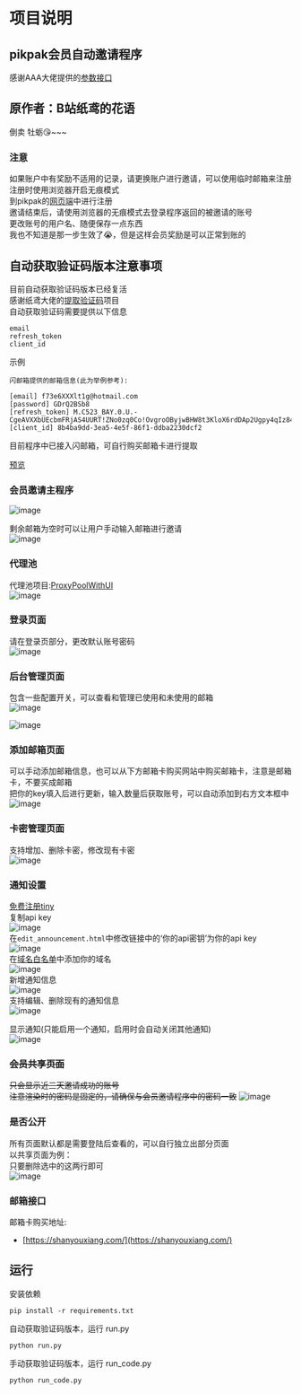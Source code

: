 
# 项目说明

## pikpak会员自动邀请程序
感谢AAA大佬提供的[参数接口](https://doc.apipost.net/docs/detail/314e89ad4864000?target_id=34e75066b2f002)  

## 原作者：B站纸鸢的花语
倒卖 牡蛎😘~~~

### 注意
如果账户中有奖励不适用的记录，请更换账户进行邀请，可以使用临时邮箱来注册  
注册时使用浏览器开启无痕模式  
到pikpak的[网页端](https://pikpak.me)中进行注册  
邀请结束后，请使用浏览器的无痕模式去登录程序返回的被邀请的账号  
更改账号的用户名、随便保存一点东西  
我也不知道是那一步生效了😭，但是这样会员奖励是可以正常到账的  


## 自动获取验证码版本注意事项  
目前自动获取验证码版本已经复活  
感谢纸鸢大佬的[提取验证码](https://github.com/kiteyuan/Pikpak-Verification-Code)项目  
自动获取验证码需要提供以下信息  
```
email
refresh_token
client_id
```
示例  
```
闪邮箱提供的邮箱信息(此为举例参考):

[email] f73e6XXXlt1g@hotmail.com
[password] GDrQ2BSb8
[refresh_token] M.C523_BAY.0.U.-CgeAVXXbUEcbmFRjAS4UURT!ZNo0zq0Co!OvgroOByjwBHW8t3KloX6rdDAp2Ugpy4qIz84Xa2oyIPDUwvuEdb7xSYBPna74RRIGnOp5yp6D5Rb*GgdBEDxEZdEkCOdbwsC9JMLg6FlVnwgY6ubWIYKvULJmKOGKs*YXXXXXXXXXXXXXXXXX6QjBjjMY2ezziJDfga4TI*z9AMDW3*DSvSpGAkKtHG8bdFO4B7NItxLlMHiAEaVaOxSeqQuKAZVxy7N8kzKMcVNxTcjX1sbjfAZIznfKZXU*rQ4z64lTc6vMq*7hf774q3yFXQj2OMJoNXr6KUr9WcG!vrKHp1F5lVX!6defcYA8SgtXtMCFtrh3JrNsJJAAnUXNbXOgnGmwvdnZ5jxnYxegjVIn6!yv*tw$
[client_id] 8b4ba9dd-3ea5-4e5f-86f1-ddba2230dcf2
```
目前程序中已接入闪邮箱，可自行购买邮箱卡进行提取  

[预览](https://pik.bocchi2b.top)


### 会员邀请主程序
![image](https://github.com/user-attachments/assets/d2d6704b-03af-46cb-9ad4-68ecf4c8b282)  

剩余邮箱为空时可以让用户手动输入邮箱进行邀请  
![image](https://github.com/user-attachments/assets/2b3aa86f-880b-404b-add6-59dccb20f9fd)  

### 代理池  
代理池项目:[ProxyPoolWithUI](https://github.com/OxOOo/ProxyPoolWithUI?tab=readme-ov-file)  
![image](https://github.com/user-attachments/assets/5c3fca09-6fb4-41d1-aeda-d69dc41d296b)


### 登录页面
请在登录页部分，更改默认账号密码  
![image](https://github.com/user-attachments/assets/2f890414-ceea-44f4-b07e-88de4f3c9ef0)

### 后台管理页面
包含一些配置开关，可以查看和管理已使用和未使用的邮箱  
![image](https://github.com/user-attachments/assets/c99085cd-cc94-495e-90fb-40936106502e)

![image](https://github.com/user-attachments/assets/d701587a-e496-4f61-a857-9a8a352aed90)  

### 添加邮箱页面
可以手动添加邮箱信息，也可以从下方邮箱卡购买网站中购买邮箱卡，注意是邮箱卡，不要买成邮箱  
把你的key填入后进行更新，输入数量后获取账号，可以自动添加到右方文本框中  
![image](https://github.com/user-attachments/assets/9962762c-8974-48f0-a9d1-973e4234def0)

### 卡密管理页面
支持增加、删除卡密，修改现有卡密  
![image](https://github.com/user-attachments/assets/795fafe7-820e-46d1-bbdd-5123bdac0a88)  

### 通知设置
[免费注册tiny](https://www.tiny.cloud/)  
复制api key  
![image](https://github.com/user-attachments/assets/4a125eb9-2de9-402a-a77b-d039cd703001)  
在```edit_announcement.html```中修改链接中的‘你的api密钥’为你的api key   
![image](https://github.com/user-attachments/assets/459bd39c-67d0-40d6-83f0-c2ab219cd7c2)  
在[域名白名单](https://www.tiny.cloud/my-account/domains/)中添加你的域名  
![image](https://github.com/user-attachments/assets/16867cf0-1fe7-4c89-a3a2-a56415b3cfe2)  
新增通知信息  
![image](https://github.com/user-attachments/assets/37852543-d88e-470f-93b8-86b14423f25e)  
支持编辑、删除现有的通知信息   
![image](https://github.com/user-attachments/assets/3c4e8565-3c1e-4e1a-9cb5-fd621554731d)

显示通知(只能启用一个通知，启用时会自动关闭其他通知)   
![image](https://github.com/user-attachments/assets/a4a7e9e9-84f6-47ed-9b3c-dd974d6bf216)




### ~~会员共享页面~~
~~只会显示近三天邀请成功的账号  
注意渲染时的密码是固定的，请确保与会员邀请程序中的密码一致~~
![image](https://github.com/user-attachments/assets/a3fc3c51-cc96-4917-9a9c-ddcec9478553)


### 是否公开
所有页面默认都是需要登陆后查看的，可以自行独立出部分页面  
以共享页面为例：  
只要删除选中的这两行即可  
![image](https://github.com/user-attachments/assets/253f1364-595c-4d00-8561-095da1587e0a)

### 邮箱接口
邮箱卡购买地址:
- [https://shanyouxiang.com/](https://shanyouxiang.com/)


## 运行
安装依赖 
```
pip install -r requirements.txt
```  
自动获取验证码版本，运行 run.py
```
python run.py
```
手动获取验证码版本，运行 run_code.py
```
python run_code.py
```

